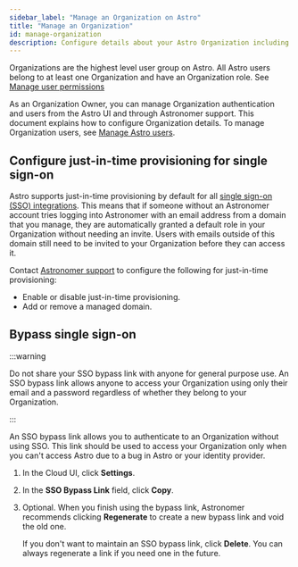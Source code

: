 ```yaml
---
sidebar_label: "Manage an Organization on Astro"
title: "Manage an Organization"
id: manage-organization
description: Configure details about your Astro Organization including user authentication methods and Organization membership
---
```


Organizations are the highest level user group on Astro. All Astro users belong to at least one Organization and have an Organization role. See [Manage user permissions](user-permissions.md#organization-roles)

As an Organization Owner, you can manage Organization authentication and users from the Astro UI and through Astronomer support. This document explains how to configure Organization details. To manage Organization users, see [Manage Astro users](add-user.md).

## Configure just-in-time provisioning for single sign-on

Astro supports just-in-time provisioning by default for all [single sign-on (SSO) integrations](configure-idp.md). This means that if someone without an Astronomer account tries logging into Astronomer with an email address from a domain that you manage, they are automatically granted a default role in your Organization without needing an invite. Users with emails outside of this domain still need to be invited to your Organization before they can access it. 

Contact [Astronomer support](https://astronomer.io/support) to configure the following for just-in-time provisioning:

- Enable or disable just-in-time provisioning.
- Add or remove a managed domain.

## Bypass single sign-on

:::warning

Do not share your SSO bypass link with anyone for general purpose use. An SSO bypass link allows anyone to access your Organization using only their email and a password regardless of whether they belong to your Organization. 

:::

An SSO bypass link allows you to authenticate to an Organization without using SSO. This link should be used to access your Organization only when you can't access Astro due to a bug in Astro or your identity provider.

1. In the Cloud UI, click **Settings**.
   
2. In the **SSO Bypass Link** field, click **Copy**.

3. Optional. When you finish using the bypass link, Astronomer recommends clicking **Regenerate** to create a new bypass link and void the old one. 

    If you don't want to maintain an SSO bypass link, click **Delete**. You can always regenerate a link if you need one in the future. 